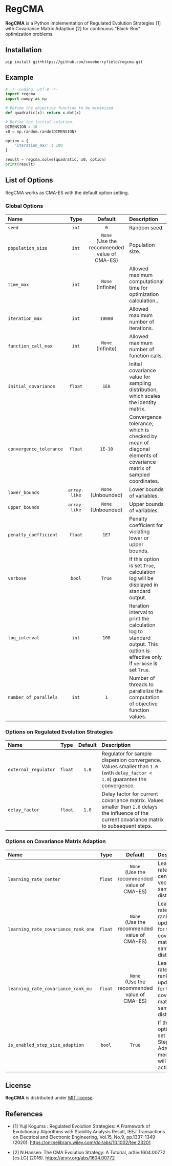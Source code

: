 # RegCMA
**RegCMA** is a Python implementation of Regulated Evolution Strategies [1] with Covariance Matrix Adaption [2] for continuous "Black-Box" optimization problems.

## Installation
```
pip install git+https://github.com/snowberryfield/regcma.git
```

## Example
```python
# -*- coding: utf-8 -*-
import regcma
import numpy as np

# Define the objective function to be minimized.
def quadratic(x): return x.dot(x)

# Define the initial solution.
DIMENSION = 10
x0 = np.random.randn(DIMENSION)

option = {
    'iteration_max' : 100
}

result = regcma.solve(quadratic, x0, option)
print(result)
```

## List of Options
RegCMA works as CMA-ES with the default option setting.

### Global Options
| Name                    |     Type     |                     Default                      | Description                                                                                                                   |
|:------------------------|:------------:|:------------------------------------------------:|:------------------------------------------------------------------------------------------------------------------------------|
| `seed`                  |    `int`     |                       `0`                        | Random seed.                                                                                                                  |
| `population_size`       |    `int`     | `None`<br/>(Use the recommended value of CMA-ES) | Population size.                                                                                                              |
| `time_max`              |    `int`     |              `None`<br/>(Infinite)               | Allowed maximum computational time for optimization calculation..                                                             |
| `iteration_max`         |    `int`     |                     `10000`                      | Allowed maximum number of iterations.                                                                                         |
| `function_call_max`     |    `int`     |              `None`<br/>(Infinite)               | Allowed maximum number of function calls.                                                                                     |
| `initial_covariance`    |   `float`    |                      `1E0`                       | Initial covariance value for sampling distribution, which scales the identity matrix.                                         |
| `convergence_tolerance` |   `float`    |                     `1E-10`                      | Convergence tolerance, which is checked by mean of diagonal elements of covariance matrix of sampled coordinates.             |
| `lower_bounds`          | `array-like` |             `None` <br/>(Unbounded)              | Lower bounds of variables.                                                                                                    |
| `upper_bounds`          | `array-like` |             `None` <br/>(Unbounded)              | Upper bounds of variables.                                                                                                    |
| `penalty_coefficient`   |   `float`    |                      `1E7`                       | Penalty coefficient for violating lower or upper bounds.                                                                      |
| `verbose`               |    `bool`    |                      `True`                      | If this option is set `True`, calculation log will be displayed in standard output.                                           |
| `log_interval`          |    `int`     |                      `100`                       | Iteration interval to print the calculation log to standard output. This option is effective only if `verbose` is set `True`. |
| `number_of_parallels`   |    `int`     |                       `1`                        | Number of threads to parallelize the computation of objective function values.                                                |

### Options on Regulated Evolution Strategies
| Name                 |  Type   | Default | Description                                                                                                                                      |
|:---------------------|:-------:|:-------:|:-------------------------------------------------------------------------------------------------------------------------------------------------|
| `external_regulator` | `float` |  `1.0`  | Regulator for sample dispersion convergence. Values smaller than `1.0` (with `delay_factor < 1.0`) guarantee the convergence.                    |
| `delay_factor`       | `float` |  `1.0`  | Delay factor for current covariance matrix. Values smaller than `1.0` delays the influence of the current covariance matrix to subsequent steps. |

### Options on Covariance Matrix Adaption
| Name                                |  Type   |                     Default                      | Description                                                                                |
|:------------------------------------|:-------:|:------------------------------------------------:|:-------------------------------------------------------------------------------------------|
| `learning_rate_center`              | `float` | `None`<br/>(Use the recommended value of CMA-ES) | Learning rate for the center vector of sampling distribution.                              |
| `learning_rate_covariance_rank_one` | `float` | `None`<br/>(Use the recommended value of CMA-ES) | Learning rate for rank-1 updating for the covariance matrix the sampling distribution.     |
| `learning_rate_covariance_rank_mu`  | `float` | `None`<br/>(Use the recommended value of CMA-ES) | Learning rate for rank-`\mu` updating for the covariance matrix the sampling distribution. |
| `is_enabled_step_size_adaption`     | `bool`  |                      `True`                      | If this option is set `True`, Step-Size-Adaption mechanism will be activated.              |

## License
**RegCMA** is distributed under [MIT license](https://opensource.org/licenses/MIT).

## References
- [1] Yuji Koguma : Regulated Evolution Strategies: A Framework of Evolutionary Algorithms with Stability Analysis Result, IEEJ Transactions on Electrical and Electronic Engineering, Vol.15, No.9, pp.1337-1349 (2020).
https://onlinelibrary.wiley.com/doi/abs/10.1002/tee.23201

- [2]  N.Hansen: The CMA Evolution Strategy: A Tutorial, arXiv:1604.00772 [cs.LG] (2016). 
https://arxiv.org/abs/1604.00772